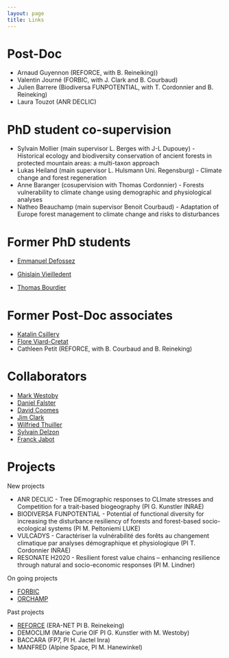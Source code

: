 ```yaml
---
layout: page
title: Links
---
```


# Post-Doc

- Arnaud Guyennon (REFORCE, with B. Reineiking))
- Valentin Journé (FORBIC, with J. Clark and B. Courbaud)
- Julien Barrere (Biodiversa FUNPOTENTIAL, with T. Cordonnier and B. Reineking)
- Laura Touzot (ANR DECLIC) 

# PhD student co-supervision

- Sylvain Mollier (main supervisor  L. Berges with J-L Dupouey) - Historical ecology and biodiversity conservation of ancient forests in protected mountain areas: a multi-taxon approach
- Lukas Heiland (main supervisor L. Hulsmann Uni. Regensburg) - Climate change and forest regeneration
- Anne Baranger (cosupervision with Thomas Cordonnier) - Forests vulnerability to climate change using demographic and physiological analyses 
- Natheo Beauchamp (main supervisor Benoit Courbaud) - Adaptation of Europe forest management to climate change and risks to disturbances

# Former PhD students

- [Emmanuel Defossez](https://scholar.google.fr/citations?hl=fr&user=g7WY2mYAAAAJ&view_op=list_works&sortby=pubdate)

- [Ghislain Vieilledent](http://ghislain.vieilledent.free.fr/)

- [Thomas Bourdier](http://www.irstea.fr/bourdier)

# Former Post-Doc associates

- [Katalin Csillery](https://sites.google.com/site/katalincsillery/)
- [Flore Viard-Cretat](https://www.researchgate.net/scientific-contributions/15565064_Flore_Viard-Cretat)
- Cathleen Petit (REFORCE, with B. Courbaud and B. Reineking)

# Collaborators

- [Mark Westoby](http://bio.mq.edu.au/research/groups/ecology/westoby/mark.htm)
- [Daniel Falster](http://danielfalster.com/)
- [David Coomes](http://www.plantsci.cam.ac.uk/directory/coomes-david)
- [Jim Clark](https://sites.nicholas.duke.edu/clarklab/)
- [Wilfried Thuiller](http://www.will.chez-alice.fr/)
- [Sylvain Delzon](http://sylvain-delzon.com/)
- [Franck Jabot](https://lisc.inrae.fr/franck-jabot/)

# Projects

New projects

- ANR DECLIC - Tree DEmographic responses to CLImate stresses and Competition for a trait-based biogeography (PI G. Kunstler INRAE)
- BIODIVERSA FUNPOTENTIAL - Potential of functional diversity for increasing the disturbance resiliency of forests and forest-based socio-ecological systems (PI M. Peltoniemi LUKE)
- VULCADYS - Caractériser la vulnérabilité des forêts au changement climatique par analyses démographique et physiologique (PI T. Cordonnier INRAE)
- RESONATE H2020 - Resilient forest value chains – enhancing resilience through natural and socio-economic responses (PI M. Lindner)

On going projects

- [FORBIC](https://forbic.irstea.fr/)
- [ORCHAMP](http://www.za-alpes.org/projets-en-cours/sentinelles-des-alpes/observatoire-orchamp/)

Past projects

* [REFORCE](https://www.reforce-project.eu/) (ERA-NET PI B. Reinekeing)
* DEMOCLIM (Marie Curie OIF PI G. Kunstler with M. Westoby)
* BACCARA (FP7, PI H. Jactel Inra)
* MANFRED (Alpine Space, PI M. Hanewinkel)

